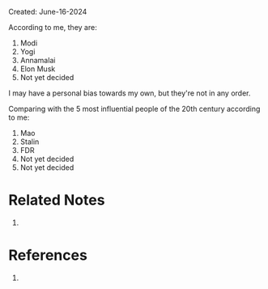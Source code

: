 Created: June-16-2024

According to me, they are:

1. Modi
2. Yogi
3. Annamalai
4. Elon Musk
5. Not yet decided

I may have a personal bias towards my own, but they're not in any order.

Comparing with the 5 most influential people of the 20th century according to me:

1. Mao
2. Stalin
3. FDR
4. Not yet decided
5. Not yet decided

# Related Notes

1. 
# References

1. 